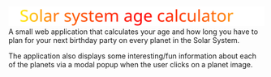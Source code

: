 ![Solar System Age Calculator](public/assets/repo_title.svg)
A small web application that calculates your age and how long you have to plan for your next birthday party on every planet in the Solar System.

The application also displays some interesting/fun information about each of the planets via a modal popup when the user clicks on a planet image.
